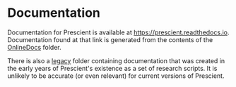 Documentation
=============

Documentation for Prescient is available at https://prescient.readthedocs.io.
Documentation found at that link is generated from the contents of the
[OnlineDocs](OnlineDocs) folder.

There is also a [legacy](legacy) folder containing documentation that was created in
the early years of Prescient's existence as a set of research scripts. It is unlikely
to be accurate (or even relevant) for current versions of Prescient.

